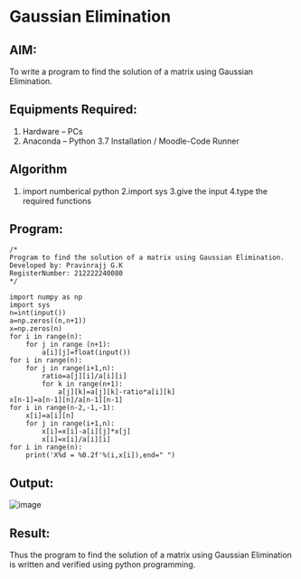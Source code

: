 # Gaussian Elimination

## AIM:
To write a program to find the solution of a matrix using Gaussian Elimination.

## Equipments Required:
1. Hardware – PCs
2. Anaconda – Python 3.7 Installation / Moodle-Code Runner

## Algorithm
1. import numberical python
2.import sys
3.give the input
4.type the required functions 

## Program:
```
/*
Program to find the solution of a matrix using Gaussian Elimination.
Developed by: Pravinrajj G.K
RegisterNumber: 212222240080
*/

import numpy as np
import sys
n=int(input())
a=np.zeros((n,n+1))
x=np.zeros(n)
for i in range(n):
    for j in range (n+1):
        a[i][j]=float(input())
for i in range(n):
    for j in range(i+1,n):
        ratio=a[j][i]/a[i][i]
        for k in range(n+1):
            a[j][k]=a[j][k]-ratio*a[i][k]
x[n-1]=a[n-1][n]/a[n-1][n-1]
for i in range(n-2,-1,-1):
    x[i]=a[i][n]
    for j in range(i+1,n):
        x[i]=x[i]-a[i][j]*x[j]
        x[i]=x[i]/a[i][i]
for i in range(n):
    print('X%d = %0.2f'%(i,x[i]),end=" ")
```

## Output:
![image](https://github.com/Pravinrajj/Gaussian/assets/117917674/2d5ac739-8603-44c9-a357-6427d851a7c2)

## Result:
Thus the program to find the solution of a matrix using Gaussian Elimination is written and verified using python programming.

